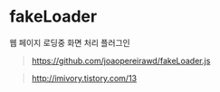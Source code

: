 # fakeLoader
웹 페이지 로딩중 화면 처리 플러그인
> https://github.com/joaopereirawd/fakeLoader.js

> http://imivory.tistory.com/13
